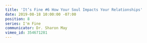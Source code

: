 ```yaml
---
title: 'It’s Fine #6 How Your Soul Impacts Your Relationships'
date: 2019-08-18 10:00:00 -07:00
position: 8
series: I'm Fine
communicator: Dr. Sharon May
vimeo_id: 354671281
---
```


